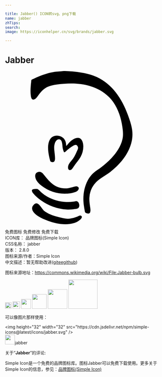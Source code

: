 ```yaml
---

title: Jabber() ICON转svg、png下载
name: jabber
zhTips: 
search: 
image: https://iconhelper.cn/svg/brands/jabber.svg

---
```


# Jabber  <small style="font-size: 60%;font-weight: 100"></small>

<div id="svg" class="svg-wrap">
<svg role="img" viewBox="0 0 24 24" xmlns="http://www.w3.org/2000/svg"><title>Jabber icon</title><path d="M9.597 11.737c0-.35-.065-.732-.268-1.025-.408-.588-1.283-.775-1.892-.405-.308.188-.48.515-.576.851-.191.668-.104 1.43.03 2.1.043.214.088.428.148.639.021.076.031.186.08.25.087.11.297.141.426.12.387-.065.291-.703.278-.974-.03-.634-.218-1.25-.036-1.881.076-.268.225-.568.494-.684.244-.105.49.023.586.261.156.385.117.83.215 1.23.033.137.07.272.131.399.018.037.043.113.094.108.126-.011.304-.22.398-.298.304-.25.616-.52.965-.705.165-.088.435-.23.603-.08a.612.612 0 0 1 .108.13c.198.31.002.55-.127.845-.166.38-.336.758-.577 1.098-.207.293-.49.549-.655.869-.107.205-.167.43-.123.663.036.188.181.301.373.257.143-.033.24-.156.322-.269.146-.202.281-.412.426-.615.28-.393.61-.76.846-1.183a3.41 3.41 0 0 0 .42-1.664c0-.474-.171-1.198-.723-1.298a.974.974 0 0 0-.326.01 1.432 1.432 0 0 0-.374.12 2.715 2.715 0 0 0-.818.637c-.146.16-.276.363-.449.495M9.078.016c-.435.058-.878.052-1.315.12-.838.129-1.64.389-2.425.703-.286.114-.568.241-.845.376-.103.05-.26.09-.343.17-.043.041-.039.139-.044.195-.014.156-.034.313-.05.47-.058.605-.1 1.229-.013 1.834.028.195.09.55.33.587.369.058.656-.397.837-.648.424-.586.905-1.132 1.6-1.394.817-.308 1.753-.381 2.618-.44 2.426-.167 5.078.277 6.865 2.064.254.254.495.524.7.82.8 1.159 1.223 2.477 1.427 3.86.096.65.161 1.308.013 1.955-.257 1.122-.932 2.1-1.706 2.931-.53.57-1.128 1.084-1.749 1.552-.347.261-.736.483-1.062.768-.375.329-.688.74-.925 1.179-.639 1.181-.81 2.602-.622 3.92.038.27.073.542.134.809.018.08.022.217.073.282.097.122.36.189.508.196.154.007.256-.11.294-.249.064-.236.026-.498-.012-.736-.076-.487-.147-.977-.125-1.471a3.71 3.71 0 0 1 1.026-2.425c.643-.673 1.512-1.061 2.243-1.625 1.474-1.136 2.794-2.668 3.301-4.492a5.194 5.194 0 0 0 .159-2.015c-.105-.849-.415-1.697-.708-2.497-.892-2.437-2.422-4.755-4.851-5.87-.964-.443-1.973-.645-3.016-.79-.49-.068-.98-.11-1.472-.132-.274-.012-.572-.042-.845-.006M5.277 15.796c-.473.068-.61.447-.523.876.112.548.543.965.97 1.295a6.03 6.03 0 0 0 3.884 1.238c.538-.023 1.124-.112 1.617-.34.265-.122.542-.563.181-.751a.59.59 0 0 0-.169-.051c-.157-.026-.333.041-.482.084-.263.075-.526.153-.797.196-.808.13-1.683-.055-2.352-.534-.542-.387-.98-.898-1.393-1.415-.253-.316-.482-.663-.936-.598M4.662 18.474c-.12.016-.259.011-.362.087-.215.158.022.476.135.62.328.417.76.763 1.192 1.068a7.832 7.832 0 0 0 4.03 1.442c.421.03.85 0 1.267-.07.152-.026.342-.037.482-.103.399-.186.284-.939-.072-1.106-.155-.073-.404.023-.567.046-.385.054-.771.06-1.158.05-1.015-.025-2.096-.338-2.98-.831a5.589 5.589 0 0 1-.966-.693c-.181-.16-.368-.42-.603-.502-.11-.037-.284-.023-.398-.008M4.903 20.73a.638.638 0 0 0-.413.236c-.078.088-.152.167-.197.278-.246.609.41 1.183.864 1.47.504.32 1.055.558 1.616.758 1.266.45 2.752.739 4.066.336.391-.12.778-.338 1.062-.634.16-.167.27-.419-.024-.526-.174-.063-.385.098-.543.162a4.57 4.57 0 0 1-1.158.312c-.527.064-1.001-.052-1.508-.179-.434-.108-.872-.217-1.291-.373a4.457 4.457 0 0 1-1.026-.513c-.094-.066-.206-.125-.282-.211-.25-.282-.439-.612-.707-.88-.116-.116-.281-.256-.459-.236"/></svg>
</div>
<detail full-name='jabber'></detail>

<div class="detail-page">
<p>
<span><span class="badge-success badge">免费图标</span> <span class="badge-success badge">免费修改</span>  <span class="badge-success badge">免费下载</span> </span>
<br/>
<span>
ICON库：
<span class="badge-secondary badge">品牌图标(Simple Icon)</span> 
</span>
<br/>
<span>
CSS名称：
<span class="badge-secondary badge">jabber</span> 
</span>

<br/>
<span>
版本：
<span class="badge-secondary badge">2.8.0</span> 
</span>
<br/>
<span>图标来源/作者：<span class="badge-light badge">Simple Icon</span></span> 
<br/>
<span class="zh-detail">中文描述：暂无<span class="help-link"><span>帮助改进</span>(<a href="https://gitee.com/liuwave/icon-helper/edit/master/json/brands/jabber.json" target="_blank" rel="noopener noreferrer">gitee</a><a href="https://github.com/liuwave/icon-helper/edit/master/json/brands/jabber.json" target="_blank" rel="noopener noreferrer">github</a></span>)</span><br/>
</p>
</div><div class="description description alert alert-light"><p>图标来源地址：<a href="https://commons.wikimedia.org/wiki/File:Jabber-bulb.svg" target="_blank" rel="noopener noreferrer">https://commons.wikimedia.org/wiki/File:Jabber-bulb.svg</a></p></div>
<div class="alert alert-dark">
<img height="21" width="21" src="https://cdn.jsdelivr.net/npm/simple-icons@latest/icons/jabber.svg" />
<img height="24" width="24" src="https://cdn.jsdelivr.net/npm/simple-icons@latest/icons/jabber.svg" />
<img height="32" width="32" src="https://cdn.jsdelivr.net/npm/simple-icons@latest/icons/jabber.svg" />
<img height="48" width="48" src="https://cdn.jsdelivr.net/npm/simple-icons@latest/icons/jabber.svg" />
<img height="64" width="64" src="https://cdn.jsdelivr.net/npm/simple-icons@latest/icons/jabber.svg" />
<img height="96" width="96" src="https://cdn.jsdelivr.net/npm/simple-icons@latest/icons/jabber.svg" />

</div>
<div>
  <p>可以像图片那样使用：    
  </p>
  <div class="alert alert-primary" style="font-size: 14px">
    &lt;img height="32" width="32" src="https://cdn.jsdelivr.net/npm/simple-icons@latest/icons/jabber.svg" /&gt;
    <copy-btn content='<img height="32" width="32" src="https://cdn.jsdelivr.net/npm/simple-icons@latest/icons/jabber.svg" />'></copy-btn>
  </div>
  <div class="alert alert-secondary">
    <img height="32" width="32" src="https://cdn.jsdelivr.net/npm/simple-icons@latest/icons/jabber.svg" />jabber
    <copy-btn content="jabber" btn-title="复制图标名称"></copy-btn>
  </div>
</div>
<div class="icon-detail__container">
<p>关于“<b>Jabber</b>”的评论:</p>
</div>
<Vssue title="关于“Jabber”的评论" />
<div><p>Simple Icon是一个免费的品牌图标库。图标Jabber可以免费下载使用。更多关于  Simple Icon的信息，参见：<a target="_blank" href="https://iconhelper.cn/brands.html">品牌图标(Simple Icon)</a>
</p></div>
